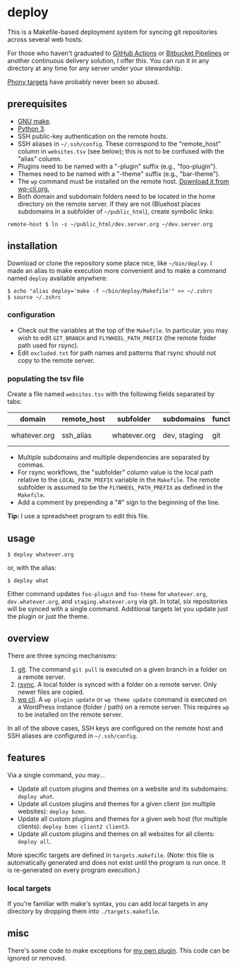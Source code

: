 # deploy

This is a Makefile-based deployment system for syncing git repositories across several web hosts.

For those who haven't graduated to [GitHub Actions](https://docs.github.com/en/actions) or [Bitbucket Pipelines](https://bitbucket.org/product/features/pipelines) or another continuous delivery solution, I offer this. You can run it in any directory at any time for any server under your stewardship.

[Phony targets](https://www.gnu.org/software/make/manual/html_node/Phony-Targets.html) have probably never been so abused.

## prerequisites

+ [GNU make](https://www.gnu.org/software/make/).
+ [Python 3](https://www.python.org).
+ SSH public-key authentication on the remote hosts.
+ SSH aliases in `~/.ssh/config`. These correspond to the "remote_host" column in `websites.tsv` (see below); this is not to be confused with the "alias" column.
+ Plugins need to be named with a "-plugin" suffix (e.g., "foo-plugin").
+ Themes need to be named with a "-theme" suffix (e.g., "bar-theme").
+ The `wp` command must be installed on the remote host. [Download it from wp-cli.org.](https://wp-cli.org)
+ Both domain and subdomain folders need to be located in the home directory on the remote server. If they are not (Bluehost places subdomains in a subfolder of `~/public_html`), create symbolic links:

```shell
remote-host $ ln -s ~/public_html/dev.server.org ~/dev.server.org
```

## installation

Download or clone the repository some place nice, like `~/bin/deploy`. I made an alias to make execution more convenient and to make a command named `deploy` available anywhere:

```shell
$ echo "alias deploy='make -f ~/bin/deploy/Makefile'" >> ~/.zshrc
$ source ~/.zshrc
```

### configuration

+ Check out the variables at the top of the `Makefile`. In particular, you may wish to edit `GIT_BRANCH` and `FLYWHEEL_PATH_PREFIX` (the remote folder path used for rsync).
+ Edit `excluded.txt` for path names and patterns that rsync should not copy to the remote server.

### populating the tsv file

Create a file named `websites.tsv` with the following fields separated by tabs:

| domain | remote_host | subfolder | subdomains | function | dependencies | alias | webhost | client |
|--------|-------------|-----------|------------|----------|--------------|-------|---------|--------|
| whatever.org | ssh_alias | whatever.org | dev, staging | git | foo-plugin, bar-theme | what | dreamhost | bzmn |

+ Multiple subdomains and multiple dependencies are separated by commas.
+ For rsync workflows, the "subfolder" column value is the local path relative to the `LOCAL_PATH_PREFIX` variable in the `Makefile`. The remote subfolder is assumed to be the `FLYWHEEL_PATH_PREFIX` as defined in the `Makefile`.
+ Add a comment by prepending a "#" sign to the beginning of the line.

**Tip:** I use a spreadsheet program to edit this file.

## usage

```shell
$ deploy whatever.org
```

or, with the alias:

```shell
$ deploy what
```

Either command updates `foo-plugin` and `foo-theme` for `whatever.org`, `dev.whatever.org`, and `staging.whatever.org` via git. In total, six repositories will be synced with a single command. Additional targets let you update just the plugin or just the theme.

## overview

There are three syncing mechanisms:

1. [git](https://git-scm.com). The command `git pull` is executed on a given branch in a folder on a remote server.
1. [rsync](https://rsync.samba.org). A local folder is synced with a folder on a remote server. Only newer files are copied.
1. [wp cli](https://wp-cli.org). A `wp plugin update` or `wp theme update` command is executed on a WordPress instance (folder / path) on a remote server. This requires `wp` to be installed on the remote server.

In all of the above cases, SSH keys are configured on the remote host and SSH aliases are configured in `~/.ssh/config`.

## features

Via a single command, you may...

+ Update all custom plugins and themes on a website and its subdomains: `deploy what`.
+ Update all custom plugins and themes for a given client (on multiple websites): `deploy bzmn`.
+ Update all custom plugins and themes for a given web host (for multiple clients): `deploy bzmn client2 client3`.
+ Update all custom plugins and themes on all websites for all clients: `deploy all`.

More specific targets are defined in `targets.makefile`. (Note: this file is automatically generated and does not exist until the program is run once. It is re-generated on every program execution.)

### local targets

If you're familiar with make's syntax, you can add local targets in any directory by dropping them into `./targets.makefile`.

## misc

There's some code to make exceptions for [my own plugin](https://github.com/baizmandesign/baizman-design-standard-library-wp-plugin). This code can be ignored or removed.
